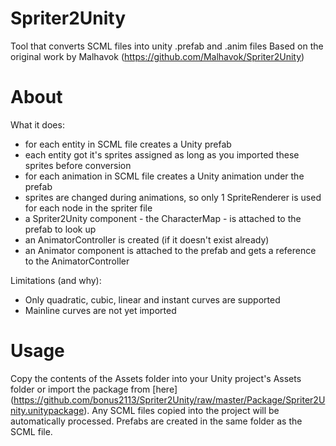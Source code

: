 Spriter2Unity
=============

Tool that converts SCML files into unity .prefab and .anim files
Based on the original work by Malhavok (https://github.com/Malhavok/Spriter2Unity)

About
=====

What it does:
- for each entity in SCML file creates a Unity prefab
- each entity got it's sprites assigned as long as you imported these sprites before conversion
- for each animation in SCML file creates a Unity animation under the prefab
- sprites are changed during animations, so only 1 SpriteRenderer is used for each node in the spriter file
- a Spriter2Unity component - the CharacterMap - is attached to the prefab to look up 
- an AnimatorController is created (if it doesn't exist already)
- an Animator component is attached to the prefab and gets a reference to the AnimatorController

Limitations (and why):
- Only quadratic, cubic, linear and instant curves are supported
- Mainline curves are not yet imported

Usage
=====

Copy the contents of the Assets folder into your Unity project's Assets folder or import the package from [here] (https://github.com/bonus2113/Spriter2Unity/raw/master/Package/Spriter2Unity.unitypackage).
Any SCML files copied into the project will be automatically processed. Prefabs are created in the same folder as the SCML file.
